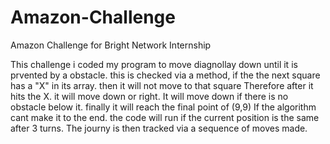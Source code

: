 # Amazon-Challenge
 Amazon Challenge for Bright Network Internship

This challenge i coded my program to move diagnollay down until it is prvented by a obstacle.
this is checked via a method, if the the next square has a "X" in its array. then it will not move to that square
Therefore after it hits the X. it will move down or right. It will move down if there is no obstacle below it.
 finally it will reach the final point of (9,9)
 If the algorithm cant make it to the end. the code will run if the current position is the same after 3 turns.
 The journy is then tracked via a sequence of moves made.
